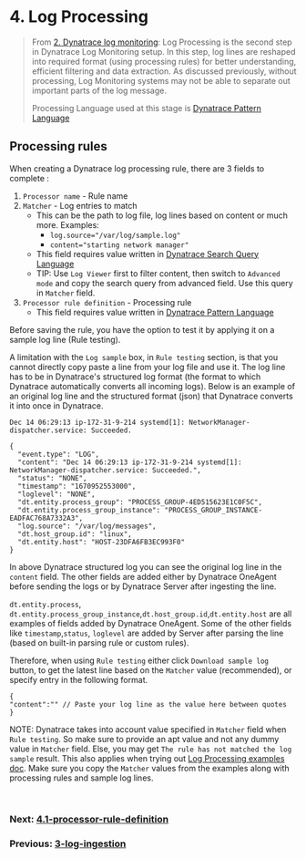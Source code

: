 # 4. Log Processing

>From [2. Dynatrace log monitoring](2-dynatrace-log-monitoring.md):
>Log Processing is the second step in Dynatrace Log Monitoring setup. In this step, log lines are reshaped into required format (using processing rules) for better understanding, efficient filtering and data extraction. As discussed previously, without processing, Log Monitoring systems may not be able to separate out important parts of the log message.
>
>Processing Language used at this stage is  [Dynatrace Pattern Language](https://www.dynatrace.com/support/help/shortlink/dpl-dynatrace-pattern-language-hub)

## Processing rules

When creating a Dynatrace log processing rule, there are 3 fields to complete :
1. `Processor name` - Rule name
2. `Matcher` - Log entries to match
	- This can be the path to log file, log lines based on content or much more. Examples:
		-  `log.source="/var/log/sample.log"`
		- `content="starting network manager"`
	- This field requires value written in [Dynatrace Search Query Language](https://www.dynatrace.com/support/help/how-to-use-dynatrace/log-monitoring/analyze-log-data/log-viewer#sql)
	- TIP:  Use `Log Viewer` first to filter content, then switch to `Advanced mode` and copy the search query from advanced field. Use this query in  `Matcher` field.
3. `Processor rule definition` - Processing rule
	- This field requires value written in [Dynatrace Pattern Language](https://www.dynatrace.com/support/help/shortlink/dpl-dynatrace-pattern-language-hub)

Before saving the rule, you have the option to test it by applying it on a sample log line (Rule testing).

A limitation with the `Log sample` box, in `Rule testing` section, is that you cannot directly copy paste a line from your log file and use it. The log line has to be in Dynatrace's structured log format (the format to which Dynatrace automatically converts all incoming logs). Below is an example of an original log line and the structured format (json) that Dynatrace converts it into once in Dynatrace.

```log
Dec 14 06:29:13 ip-172-31-9-214 systemd[1]: NetworkManager-dispatcher.service: Succeeded.
```

```log
{
  "event.type": "LOG",
  "content": "Dec 14 06:29:13 ip-172-31-9-214 systemd[1]: NetworkManager-dispatcher.service: Succeeded.",
  "status": "NONE",
  "timestamp": "1670952553000",
  "loglevel": "NONE",
  "dt.entity.process_group": "PROCESS_GROUP-4ED515623E1C0F5C",
  "dt.entity.process_group_instance": "PROCESS_GROUP_INSTANCE-EADFAC768A7332A3",
  "log.source": "/var/log/messages",
  "dt.host_group.id": "linux",
  "dt.entity.host": "HOST-23DFA6FB3EC993F0"
}
```


In above Dynatrace structured log you can see the original log line in the `content` field. The other fields are added either by Dynatrace OneAgent before sending the logs or by Dynatrace Server after ingesting the line.

`dt.entity.process`, `dt.entity.process_group_instance`,`dt.host_group.id`,`dt.entity.host` are all examples of fields added by Dynatrace OneAgent. Some of the other fields like `timestamp`,`status`, `loglevel` are added by Server after parsing the line (based on built-in parsing rule or custom rules).

Therefore, when using `Rule testing` either click `Download sample log` button, to get the latest line based on the `Matcher` value (recommended), or specify entry in the following format.

```log
{
"content":"" // Paste your log line as the value here between quotes
}
```

NOTE: Dynatrace takes into account value specified in `Matcher` field when `Rule testing`. So make sure to provide an apt value and not any dummy value in `Matcher` field. Else, you may get `The rule has not matched the log sample` result. This also applies when trying out [Log Processing examples doc](https://www.dynatrace.com/support/help/shortlink/log-monitoring-log-processing-examples). Make sure you copy the `Matcher` values from the examples along with processing rules and sample log lines.

<br/>

### Next: [4.1-processor-rule-definition](4.1-processor-rule-definition.md)

### Previous: [3-log-ingestion](3-log-ingestion.md)


